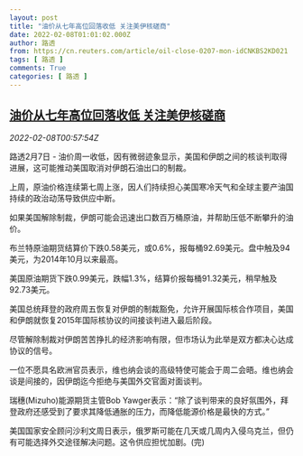 ```yaml
---
layout: post
title: "油价从七年高位回落收低 关注美伊核磋商"
date: 2022-02-08T01:01:02.000Z
author: 路透
from: https://cn.reuters.com/article/oil-close-0207-mon-idCNKBS2KD021
tags: [ 路透 ]
comments: True
categories: [ 路透 ]
---
```

<!--1644282062000-->
[油价从七年高位回落收低 关注美伊核磋商](https://cn.reuters.com/article/oil-close-0207-mon-idCNKBS2KD021)
------

<div>
<div><i>2022-02-08T00:57:54Z</i></div><p>路透2月7日 - 油价周一收低，因有微弱迹象显示，美国和伊朗之间的核谈判取得进展，这可能推动美国取消对伊朗石油出口的制裁。</p><p>上周，原油价格连续第七周上涨，因人们持续担心美国寒冷天气和全球主要产油国持续的政治动荡导致供应中断。</p><p>如果美国解除制裁，伊朗可能会迅速出口数百万桶原油，并帮助压低不断攀升的油价。</p><p>布兰特原油期货结算价下跌0.58美元，或0.6%，报每桶92.69美元。盘中触及94美元，为2014年10月以来最高。</p><p>美国原油期货下跌0.99美元，跌幅1.3%，结算价报每桶91.32美元，稍早触及92.73美元。</p><p>美国总统拜登的政府周五恢复对伊朗的制裁豁免，允许开展国际核合作项目，美国和伊朗就恢复2015年国际核协议的间接谈判进入最后阶段。</p><p>尽管解除制裁对伊朗苦苦挣扎的经济影响有限，但市场认为此举是双方都决心达成协议的信号。</p><p>一位不愿具名欧洲官员表示，维也纳会谈的高级特使可能会于周二会晤。维也纳会谈是间接的，因伊朗迄今拒绝与美国外交官面对面谈判。</p><p>瑞穗(Mizuho)能源期货主管Bob Yawger表示：“除了谈判带来的良好氛围外，拜登政府还感受到了要求其降低通胀的压力，而降低能源价格是最快的方式。”</p><p>美国国家安全顾问沙利文周日表示，俄罗斯可能在几天或几周内入侵乌克兰，但仍有可能选择外交途径解决问题。这令供应担忧加剧。(完)</p>
</div>
